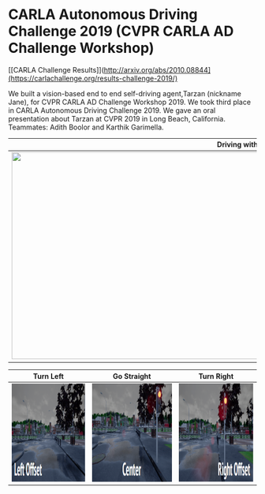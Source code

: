 # CARLA Autonomous Driving Challenge 2019 (CVPR CARLA AD Challenge Workshop)
[[CARLA Challenge Results]](http://arxiv.org/abs/2010.08844](https://carlachallenge.org/results-challenge-2019/)


We built a vision-based end to end self-driving agent,Tarzan (nickname Jane), for CVPR CARLA AD Challenge Workshop 2019. We took third place in CARLA Autonomous Driving Challenge 2019. We gave an oral presentation about Tarzan at CVPR 2019 in Long Beach, California. 
Teammates: Adith Boolor and Karthik Garimella.



|<center>Driving with Jane</center> | 
| :---: |
|<img src="media/driving.gif" height="420" width="953">|


|<center>Turn Left</center> | <center>Go Straight</center>|<center>Turn Right</center> |
| :---: | :---: | :---: |
|<img src="media/left.png" height="200" width="300"> | <img src="media/center.png" height="200" width="300"> | <img src="media/right.png" height="200" width="300"> |

 

